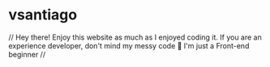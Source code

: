 # vsantiago
// Hey there! Enjoy this website as much as I enjoyed coding it. If you are an experience developer, don't mind my messy code 😬 I'm just a Front-end beginner //
